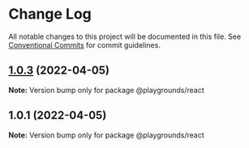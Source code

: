 # Change Log

All notable changes to this project will be documented in this file.
See [Conventional Commits](https://conventionalcommits.org) for commit guidelines.

## [1.0.3](https://github.com/BhavanaVenugopal/dse.e/compare/v1.0.2...v1.0.3) (2022-04-05)

**Note:** Version bump only for package @playgrounds/react





## 1.0.1 (2022-04-05)

**Note:** Version bump only for package @playgrounds/react
